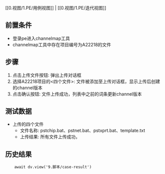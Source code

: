 [[0.视图/1.PE/用例视图]] | [[0.视图/1.PE/迭代视图]]

## 前置条件

- 登录pe进入channelmap工具
- channelmap工具中存在项目编号为A22218的文件

## 步骤

1. 点击上传文件按钮: 弹出上传对话框
2. 选择A22218项目的<四个文件>: 文件被添加至上传对话框，显示上传后创建的channel版本
3. 点击确认按钮: 文件上传成功，列表中之前的词条更新channel版本

## 测试数据

- 上传的四个文件
	- 文件名称: pstchip.bat、pstnet.bat、pstxprt.bat、template.txt
	- 上传结果: 所有文件上传成功，

## 历史结果

```dataviewjs
    await dv.view('9.脚本/case-result')
```
